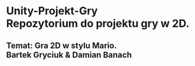 # Unity-Projekt-Gry <br /> Repozytorium do projektu gry w 2D. 
## Temat: Gra 2D w stylu Mario. <br /> Bartek Gryciuk & Damian Banach <br />
